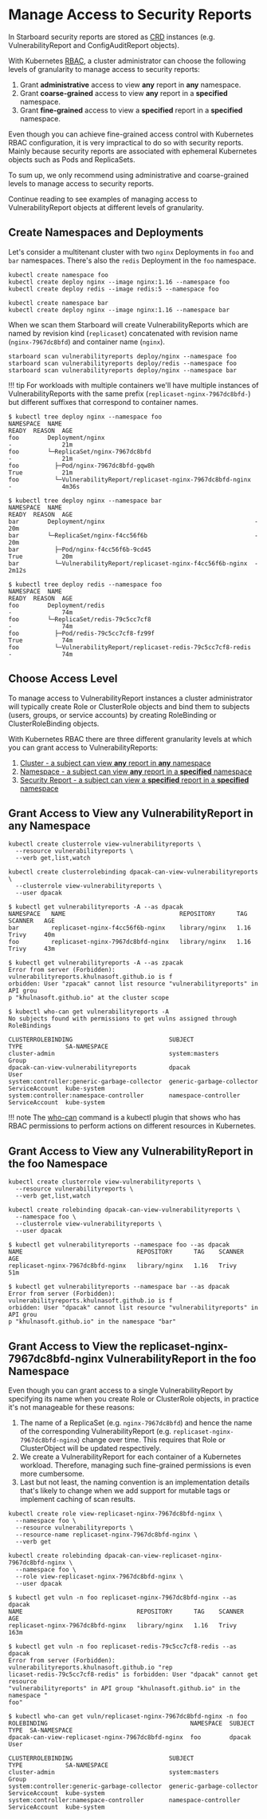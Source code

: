 # Manage Access to Security Reports

In Starboard security reports are stored as [CRD] instances (e.g. VulnerabilityReport and ConfigAuditReport objects).

With Kubernetes [RBAC], a cluster administrator can choose the following levels of granularity to manage access to
security reports:

1. Grant **administrative** access to view **any** report in **any** namespace.
2. Grant **coarse-grained** access to view **any** report in a **specified** namespace.
3. Grant **fine-grained** access to view a **specified** report in a **specified** namespace.

Even though you can achieve fine-grained access control with Kubernetes RBAC configuration, it is very impractical to do
so with security reports. Mainly because security reports are associated with ephemeral Kubernetes objects such as Pods
and ReplicaSets.

To sum up, we only recommend using administrative and coarse-grained levels to manage access to security reports.

Continue reading to see examples of managing access to VulnerabilityReport objects at different levels of granularity.

## Create Namespaces and Deployments

Let's consider a multitenant cluster with two `nginx` Deployments in `foo` and `bar` namespaces. There's also the
`redis` Deployment in the `foo` namespace.

```
kubectl create namespace foo
kubectl create deploy nginx --image nginx:1.16 --namespace foo
kubectl create deploy redis --image redis:5 --namespace foo
```

```
kubectl create namespace bar
kubectl create deploy nginx --image nginx:1.16 --namespace bar
```

When we scan them Starboard will create VulnerabilityReports which are named by revision kind (`replicaset`)
concatenated with revision name (`nginx-7967dc8bfd`) and container name (`nginx`).

```
starboard scan vulnerabilityreports deploy/nginx --namespace foo
starboard scan vulnerabilityreports deploy/redis --namespace foo
starboard scan vulnerabilityreports deploy/nginx --namespace bar
```

!!! tip
    For workloads with multiple containers we'll have multiple instances of VulnerabilityReports with the same prefix
    (`replicaset-nginx-7967dc8bfd-`) but different suffixes that correspond to container names.

```console
$ kubectl tree deploy nginx --namespace foo
NAMESPACE  NAME                                                       READY  REASON  AGE
foo        Deployment/nginx                                           -              21m
foo        └─ReplicaSet/nginx-7967dc8bfd                              -              21m
foo          ├─Pod/nginx-7967dc8bfd-gqw8h                             True           21m
foo          └─VulnerabilityReport/replicaset-nginx-7967dc8bfd-nginx  -              4m36s
```

```console
$ kubectl tree deploy nginx --namespace bar
NAMESPACE  NAME                                                      READY  REASON  AGE
bar        Deployment/nginx                                          -              20m
bar        └─ReplicaSet/nginx-f4cc56f6b                              -              20m
bar          ├─Pod/nginx-f4cc56f6b-9cd45                             True           20m
bar          └─VulnerabilityReport/replicaset-nginx-f4cc56f6b-nginx  -              2m12s
```



```console
$ kubectl tree deploy redis --namespace foo
NAMESPACE  NAME                                                       READY  REASON  AGE
foo        Deployment/redis                                           -              74m
foo        └─ReplicaSet/redis-79c5cc7cf8                              -              74m
foo          ├─Pod/redis-79c5cc7cf8-fz99f                             True           74m
foo          └─VulnerabilityReport/replicaset-redis-79c5cc7cf8-redis  -              74m
```

## Choose Access Level

To manage access to VulnerabilityReport instances a cluster administrator will typically create Role or ClusterRole
objects and bind them to subjects (users, groups, or service accounts) by creating RoleBinding or ClusterRoleBinding
objects.

With Kubernetes RBAC there are three different granularity levels at which you can grant access to VulnerabilityReports:

1. [Cluster - a subject can view **any** report in **any** namespace](#grant-access-to-view-any-vulnerabilityreport-in-any-namespace)
2. [Namespace - a subject can view **any** report in a **specified** namespace](#grant-access-to-view-any-vulnerabilityreport-in-the-foo-namespace)
3. [Security Report - a subject can view a **specified** report in a **specified** namespace](#grant-access-to-view-the-replicaset-nginx-7967dc8bfd-nginx-vulnerabilityreport-in-the-foo-namespace)

## Grant Access to View any VulnerabilityReport in any Namespace

```
kubectl create clusterrole view-vulnerabilityreports \
  --resource vulnerabilityreports \
  --verb get,list,watch
```

```
kubectl create clusterrolebinding dpacak-can-view-vulnerabilityreports \
  --clusterrole view-vulnerabilityreports \
  --user dpacak
```

```console
$ kubectl get vulnerabilityreports -A --as dpacak
NAMESPACE   NAME                                REPOSITORY      TAG    SCANNER   AGE
bar         replicaset-nginx-f4cc56f6b-nginx    library/nginx   1.16   Trivy     40m
foo         replicaset-nginx-7967dc8bfd-nginx   library/nginx   1.16   Trivy     43m
```

```console
$ kubectl get vulnerabilityreports -A --as zpacak
Error from server (Forbidden): vulnerabilityreports.khulnasoft.github.io is f
orbidden: User "zpacak" cannot list resource "vulnerabilityreports" in API grou
p "khulnasoft.github.io" at the cluster scope
```

```console
$ kubectl who-can get vulnerabilityreports -A
No subjects found with permissions to get vulns assigned through RoleBindings

CLUSTERROLEBINDING                           SUBJECT                    TYPE            SA-NAMESPACE
cluster-admin                                system:masters             Group
dpacak-can-view-vulnerabilityreports         dpacak                     User
system:controller:generic-garbage-collector  generic-garbage-collector  ServiceAccount  kube-system
system:controller:namespace-controller       namespace-controller       ServiceAccount  kube-system
```

!!! note
    The [who-can] command is a kubectl plugin that shows who has RBAC permissions to perform actions on different
    resources in Kubernetes.

## Grant Access to View any VulnerabilityReport in the foo Namespace

```
kubectl create clusterrole view-vulnerabilityreports \
  --resource vulnerabilityreports \
  --verb get,list,watch
```

```
kubectl create rolebinding dpacak-can-view-vulnerabilityreports \
  --namespace foo \
  --clusterrole view-vulnerabilityreports \
  --user dpacak
```

```console
$ kubectl get vulnerabilityreports --namespace foo --as dpacak
NAME                                REPOSITORY      TAG    SCANNER   AGE
replicaset-nginx-7967dc8bfd-nginx   library/nginx   1.16   Trivy     51m
```

```console
$ kubectl get vulnerabilityreports --namespace bar --as dpacak
Error from server (Forbidden): vulnerabilityreports.khulnasoft.github.io is f
orbidden: User "dpacak" cannot list resource "vulnerabilityreports" in API grou
p "khulnasoft.github.io" in the namespace "bar"
```

## Grant Access to View the replicaset-nginx-7967dc8bfd-nginx VulnerabilityReport in the foo Namespace

Even though you can grant access to a single VulnerabilityReport by specifying its name when you create Role or
ClusterRole objects, in practice it's not manageable for these reasons:

1. The name of a ReplicaSet (e.g. `nginx-7967dc8bfd`) and hence the name of the corresponding VulnerabilityReport (e.g.
   `replicaset-nginx-7967dc8bfd-nginx`) change over time. This requires that Role or ClusterObject will be updated
   respectively.
2. We create a VulnerabilityReport for each container of a Kubernetes workload. Therefore, managing such fine-grained
   permissions is even more cumbersome.
3. Last but not least, the naming convention is an implementation details that's likely to change when we add support
   for mutable tags or implement caching of scan results.

```
kubectl create role view-replicaset-nginx-7967dc8bfd-nginx \
  --namespace foo \
  --resource vulnerabilityreports \
  --resource-name replicaset-nginx-7967dc8bfd-nginx \
  --verb get
```

```
kubectl create rolebinding dpacak-can-view-replicaset-nginx-7967dc8bfd-nginx \
  --namespace foo \
  --role view-replicaset-nginx-7967dc8bfd-nginx \
  --user dpacak
```

```console
$ kubectl get vuln -n foo replicaset-nginx-7967dc8bfd-nginx --as dpacak
NAME                                REPOSITORY      TAG    SCANNER   AGE
replicaset-nginx-7967dc8bfd-nginx   library/nginx   1.16   Trivy     163m
```

```console
$ kubectl get vuln -n foo replicaset-redis-79c5cc7cf8-redis --as dpacak
Error from server (Forbidden): vulnerabilityreports.khulnasoft.github.io "rep
licaset-redis-79c5cc7cf8-redis" is forbidden: User "dpacak" cannot get resource
"vulnerabilityreports" in API group "khulnasoft.github.io" in the namespace "
foo"
```

```console
$ kubectl who-can get vuln/replicaset-nginx-7967dc8bfd-nginx -n foo
ROLEBINDING                                        NAMESPACE  SUBJECT  TYPE  SA-NAMESPACE
dpacak-can-view-replicaset-nginx-7967dc8bfd-nginx  foo        dpacak   User

CLUSTERROLEBINDING                           SUBJECT                    TYPE            SA-NAMESPACE
cluster-admin                                system:masters             Group
system:controller:generic-garbage-collector  generic-garbage-collector  ServiceAccount  kube-system
system:controller:namespace-controller       namespace-controller       ServiceAccount  kube-system
```

[CRD]: ../crds/index.md
[RBAC]: https://kubernetes.io/docs/reference/access-authn-authz/rbac/
[who-can]: https://github.com/khulnasoft/kubectl-who-can
